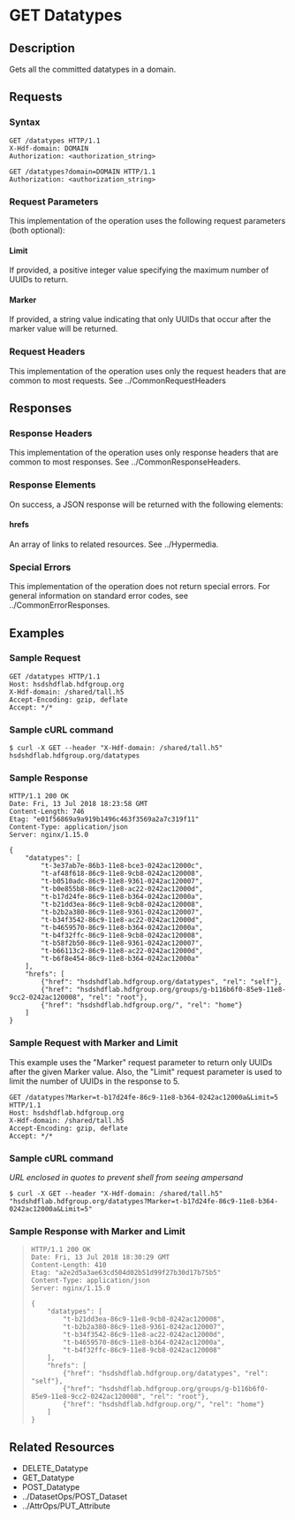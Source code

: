 GET Datatypes
=============

Description
-----------

Gets all the committed datatypes in a domain.

Requests
--------

### Syntax

``` sourceCode
GET /datatypes HTTP/1.1
X-Hdf-domain: DOMAIN
Authorization: <authorization_string>
```

``` sourceCode
GET /datatypes?domain=DOMAIN HTTP/1.1
Authorization: <authorization_string>
```

### Request Parameters

This implementation of the operation uses the following request parameters (both optional):

#### Limit

If provided, a positive integer value specifying the maximum number of UUIDs to return.

#### Marker

If provided, a string value indicating that only UUIDs that occur after the marker value will be returned.

### Request Headers

This implementation of the operation uses only the request headers that are common to most requests. See ../CommonRequestHeaders

Responses
---------

### Response Headers

This implementation of the operation uses only response headers that are common to most responses. See ../CommonResponseHeaders.

### Response Elements

On success, a JSON response will be returned with the following elements:

#### hrefs

An array of links to related resources. See ../Hypermedia.

### Special Errors

This implementation of the operation does not return special errors. For general information on standard error codes, see ../CommonErrorResponses.

Examples
--------

### Sample Request

``` sourceCode
GET /datatypes HTTP/1.1
Host: hsdshdflab.hdfgroup.org
X-Hdf-domain: /shared/tall.h5
Accept-Encoding: gzip, deflate
Accept: */*
```

### Sample cURL command

``` sourceCode
$ curl -X GET --header "X-Hdf-domain: /shared/tall.h5" hsdshdflab.hdfgroup.org/datatypes
```

### Sample Response

``` sourceCode
HTTP/1.1 200 OK
Date: Fri, 13 Jul 2018 18:23:58 GMT
Content-Length: 746
Etag: "e01f56869a9a919b1496c463f3569a2a7c319f11"
Content-Type: application/json
Server: nginx/1.15.0
```

``` sourceCode
{
    "datatypes": [
        "t-3e37ab7e-86b3-11e8-bce3-0242ac12000c",
        "t-af48f618-86c9-11e8-9cb8-0242ac120008",
        "t-b0510adc-86c9-11e8-9361-0242ac120007",
        "t-b0e855b8-86c9-11e8-ac22-0242ac12000d",
        "t-b17d24fe-86c9-11e8-b364-0242ac12000a",
        "t-b21dd3ea-86c9-11e8-9cb8-0242ac120008",
        "t-b2b2a380-86c9-11e8-9361-0242ac120007",
        "t-b34f3542-86c9-11e8-ac22-0242ac12000d",
        "t-b4659570-86c9-11e8-b364-0242ac12000a",
        "t-b4f32ffc-86c9-11e8-9cb8-0242ac120008",
        "t-b58f2b50-86c9-11e8-9361-0242ac120007",
        "t-b66113c2-86c9-11e8-ac22-0242ac12000d",
        "t-b6f8e454-86c9-11e8-b364-0242ac12000a"
    ],
    "hrefs": [
        {"href": "hsdshdflab.hdfgroup.org/datatypes", "rel": "self"},
        {"href": "hsdshdflab.hdfgroup.org/groups/g-b116b6f0-85e9-11e8-9cc2-0242ac120008", "rel": "root"},
        {"href": "hsdshdflab.hdfgroup.org/", "rel": "home"}
    ]
}
```

### Sample Request with Marker and Limit

This example uses the "Marker" request parameter to return only UUIDs after the given Marker value. Also, the "Limit" request parameter is used to limit the number of UUIDs in the response to 5.

``` sourceCode
GET /datatypes?Marker=t-b17d24fe-86c9-11e8-b364-0242ac12000a&Limit=5 HTTP/1.1
Host: hsdshdflab.hdfgroup.org
X-Hdf-domain: /shared/tall.h5
Accept-Encoding: gzip, deflate
Accept: */*
```

### Sample cURL command

*URL enclosed in quotes to prevent shell from seeing ampersand*

``` sourceCode
$ curl -X GET --header "X-Hdf-domain: /shared/tall.h5" "hsdshdflab.hdfgroup.org/datatypes?Marker=t-b17d24fe-86c9-11e8-b364-0242ac12000a&Limit=5"
```

### Sample Response with Marker and Limit

> ``` sourceCode
> HTTP/1.1 200 OK
> Date: Fri, 13 Jul 2018 18:30:29 GMT
> Content-Length: 410
> Etag: "a2e2d5a3ae63cd504d02b51d99f27b30d17b75b5"
> Content-Type: application/json
> Server: nginx/1.15.0
> ```
>
> ``` sourceCode
> {
>     "datatypes": [
>         "t-b21dd3ea-86c9-11e8-9cb8-0242ac120008",
>         "t-b2b2a380-86c9-11e8-9361-0242ac120007",
>         "t-b34f3542-86c9-11e8-ac22-0242ac12000d",
>         "t-b4659570-86c9-11e8-b364-0242ac12000a",
>         "t-b4f32ffc-86c9-11e8-9cb8-0242ac120008"
>     ],
>     "hrefs": [
>         {"href": "hsdshdflab.hdfgroup.org/datatypes", "rel": "self"},
>         {"href": "hsdshdflab.hdfgroup.org/groups/g-b116b6f0-85e9-11e8-9cc2-0242ac120008", "rel": "root"},
>         {"href": "hsdshdflab.hdfgroup.org/", "rel": "home"}
>     ]
> }
> ```

Related Resources
-----------------

-   DELETE\_Datatype
-   GET\_Datatype
-   POST\_Datatype
-   ../DatasetOps/POST\_Dataset
-   ../AttrOps/PUT\_Attribute

